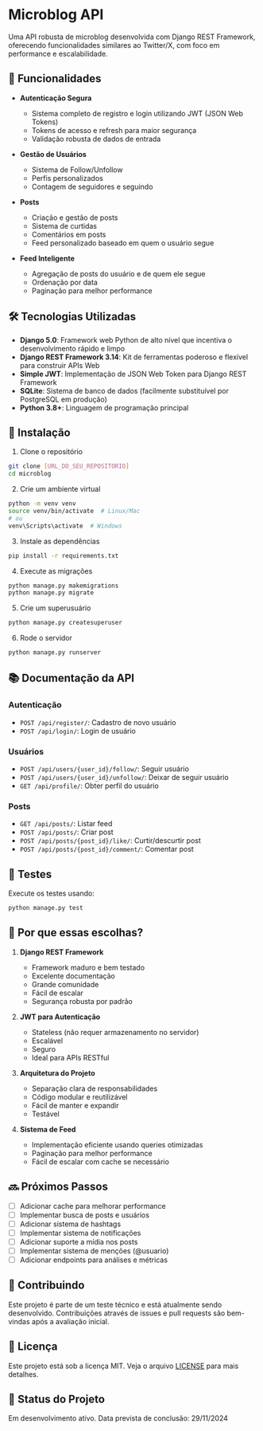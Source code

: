 # Microblog API

Uma API robusta de microblog desenvolvida com Django REST Framework, oferecendo funcionalidades similares ao Twitter/X, com foco em performance e escalabilidade.

## 🚀 Funcionalidades

- **Autenticação Segura**
  - Sistema completo de registro e login utilizando JWT (JSON Web Tokens)
  - Tokens de acesso e refresh para maior segurança
  - Validação robusta de dados de entrada

- **Gestão de Usuários**
  - Sistema de Follow/Unfollow
  - Perfis personalizados
  - Contagem de seguidores e seguindo

- **Posts**
  - Criação e gestão de posts
  - Sistema de curtidas
  - Comentários em posts
  - Feed personalizado baseado em quem o usuário segue

- **Feed Inteligente**
  - Agregação de posts do usuário e de quem ele segue
  - Ordenação por data
  - Paginação para melhor performance

## 🛠️ Tecnologias Utilizadas

- **Django 5.0**: Framework web Python de alto nível que incentiva o desenvolvimento rápido e limpo
- **Django REST Framework 3.14**: Kit de ferramentas poderoso e flexível para construir APIs Web
- **Simple JWT**: Implementação de JSON Web Token para Django REST Framework
- **SQLite**: Sistema de banco de dados (facilmente substituível por PostgreSQL em produção)
- **Python 3.8+**: Linguagem de programação principal

## 🔧 Instalação

1. Clone o repositório
```bash
git clone [URL_DO_SEU_REPOSITORIO]
cd microblog
```

2. Crie um ambiente virtual
```bash
python -m venv venv
source venv/bin/activate  # Linux/Mac
# ou
venv\Scripts\activate  # Windows
```

3. Instale as dependências
```bash
pip install -r requirements.txt
```

4. Execute as migrações
```bash
python manage.py makemigrations
python manage.py migrate
```

5. Crie um superusuário
```bash
python manage.py createsuperuser
```

6. Rode o servidor
```bash
python manage.py runserver
```

## 📚 Documentação da API

### Autenticação
- `POST /api/register/`: Cadastro de novo usuário
- `POST /api/login/`: Login de usuário

### Usuários
- `POST /api/users/{user_id}/follow/`: Seguir usuário
- `POST /api/users/{user_id}/unfollow/`: Deixar de seguir usuário
- `GET /api/profile/`: Obter perfil do usuário

### Posts
- `GET /api/posts/`: Listar feed
- `POST /api/posts/`: Criar post
- `POST /api/posts/{post_id}/like/`: Curtir/descurtir post
- `POST /api/posts/{post_id}/comment/`: Comentar post

## 🧪 Testes

Execute os testes usando:
```bash
python manage.py test
```

## 🤔 Por que essas escolhas?

1. **Django REST Framework**
   - Framework maduro e bem testado
   - Excelente documentação
   - Grande comunidade
   - Fácil de escalar
   - Segurança robusta por padrão

2. **JWT para Autenticação**
   - Stateless (não requer armazenamento no servidor)
   - Escalável
   - Seguro
   - Ideal para APIs RESTful

3. **Arquitetura do Projeto**
   - Separação clara de responsabilidades
   - Código modular e reutilizável
   - Fácil de manter e expandir
   - Testável

4. **Sistema de Feed**
   - Implementação eficiente usando queries otimizadas
   - Paginação para melhor performance
   - Fácil de escalar com cache se necessário

## 🔜 Próximos Passos

- [ ] Adicionar cache para melhorar performance
- [ ] Implementar busca de posts e usuários
- [ ] Adicionar sistema de hashtags
- [ ] Implementar sistema de notificações
- [ ] Adicionar suporte a mídia nos posts
- [ ] Implementar sistema de menções (@usuario)
- [ ] Adicionar endpoints para análises e métricas

## 👥 Contribuindo

Este projeto é parte de um teste técnico e está atualmente sendo desenvolvido. Contribuições através de issues e pull requests são bem-vindas após a avaliação inicial.

## 📄 Licença

Este projeto está sob a licença MIT. Veja o arquivo [LICENSE](LICENSE) para mais detalhes.

## 🎯 Status do Projeto

Em desenvolvimento ativo. Data prevista de conclusão: 29/11/2024
